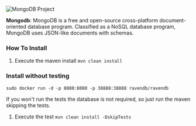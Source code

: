 
![MongoDB Project](https://jnosql.github.io/img/logos/mongodb.png)


**Mongodb**: MongoDB is a free and open-source cross-platform document-oriented database program. Classified as a NoSQL database program, MongoDB uses JSON-like documents with schemas.


### How To Install

1. Execute the maven install `mvn clean install`


### Install without testing

`sudo docker run -d -p 8080:8080 -p 38888:38888 ravendb/ravendb`

If you won't run the tests the database is not required, so just run the maven skipping the tests.

1. Execute the test `mvn clean install -DskipTests`
